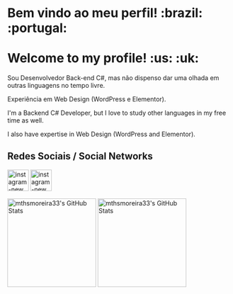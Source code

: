 <h1>Bem vindo ao meu perfil! :brazil: :portugal: <br><br> Welcome to my profile! :us: :uk: </h1>


Sou Desenvolvedor Back-end C#, mas não dispenso dar uma olhada em outras linguagens no tempo livre.

Experiência em Web Design (WordPress e Elementor).



I'm a Backend C# Developer, but I love to study other languages in my free time as well.

I also have expertise in Web Design (WordPress and Elementor).


<h2>Redes Sociais / Social Networks</h2>
<div>
<a href="https://www.instagram.com/mthsmoreira33/" target="_blank"><img width="48" height="48" src="https://img.icons8.com/fluency/48/instagram-new.png" alt="instagram-new"/></a>
<a href="https://www.linkedin.com/in/matheus-m-lima/" target="_blank"><img width="48" height="48" src="https://img.icons8.com/?size=100&id=xuvGCOXi8Wyg&format=png&color=000000" alt="instagram-new"/></a>
</div>


<img src="https://github-readme-stats.vercel.app/api?username=mthsmoreira33&theme=dark&show_icons=true&hide_border=true&count_private=true" alt="mthsmoreira33's GitHub Stats" height="200"/> <img src="https://github-readme-stats.vercel.app/api/top-langs/?username=mthsmoreira33&theme=dark&show_icons=true&hide_border=true&layout=compact" alt="mthsmoreira33's GitHub Stats" height="200"/>
